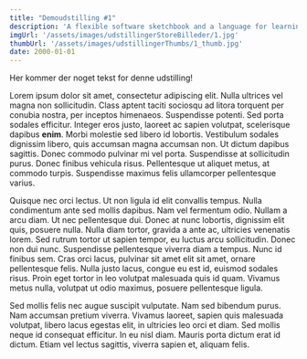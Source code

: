 ```yaml
---
title: "Demoudstilling #1"
description: 'A flexible software sketchbook and a language for learning how to code within the context of the visual arts'
imgUrl: '/assets/images/udstillingerStoreBilleder/1.jpg'
thumbUrl: '/assets/images/udstillingerThumbs/1_thumb.jpg'
date: 2000-01-01
---
```


Her kommer der noget tekst for denne udstilling!  

Lorem ipsum dolor sit amet, consectetur adipiscing elit. Nulla ultrices vel magna non sollicitudin. Class aptent taciti sociosqu ad litora torquent per conubia nostra, per inceptos himenaeos. Suspendisse potenti. Sed porta sodales efficitur. Integer eros justo, laoreet ac sapien volutpat, scelerisque dapibus **enim**. Morbi molestie sed libero id lobortis. Vestibulum sodales dignissim libero, quis accumsan magna accumsan non. Ut dictum dapibus sagittis. Donec commodo pulvinar mi vel porta. Suspendisse at sollicitudin purus. Donec finibus vehicula risus. Pellentesque ut aliquet metus, at commodo turpis. Suspendisse maximus felis ullamcorper pellentesque varius.

Quisque nec orci lectus. Ut non ligula id elit convallis tempus. Nulla condimentum ante sed mollis dapibus. Nam vel fermentum odio. Nullam a arcu diam. Ut nec pellentesque dui. Donec at nunc lobortis, dignissim elit quis, posuere nulla. Nulla diam tortor, gravida a ante ac, ultricies venenatis lorem. Sed rutrum tortor ut sapien tempor, eu luctus arcu sollicitudin. Donec non dui nunc. Suspendisse pellentesque viverra diam a tempus. Nunc id finibus sem. Cras orci lacus, pulvinar sit amet elit sit amet, ornare pellentesque felis. Nulla justo lacus, congue eu est id, euismod sodales risus. Proin eget tortor in leo volutpat malesuada quis id quam. Vivamus metus nulla, volutpat ut odio maximus, posuere pellentesque ligula.

Sed mollis felis nec augue suscipit vulputate. Nam sed bibendum purus. Nam accumsan pretium viverra. Vivamus laoreet, sapien quis malesuada volutpat, libero lacus egestas elit, in ultricies leo orci et diam. Sed mollis neque id consequat efficitur. In eu nisl diam. Mauris porta dictum erat id dictum. Etiam vel lectus sagittis, viverra sapien et, aliquam felis.